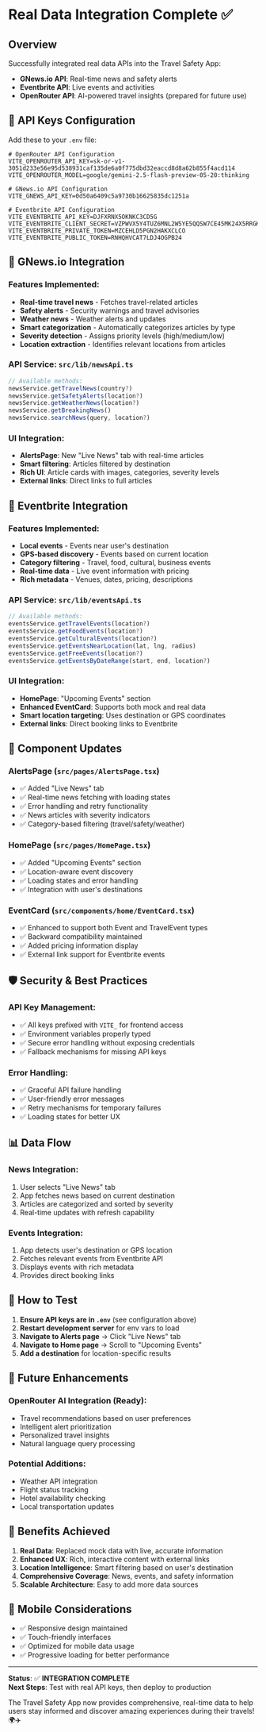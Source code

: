 # Real Data Integration Complete ✅

## Overview
Successfully integrated real data APIs into the Travel Safety App:
- **GNews.io API**: Real-time news and safety alerts
- **Eventbrite API**: Live events and activities
- **OpenRouter API**: AI-powered travel insights (prepared for future use)

## 🔧 API Keys Configuration
Add these to your `.env` file:

```env
# OpenRouter API Configuration
VITE_OPENROUTER_API_KEY=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
VITE_OPENROUTER_MODEL=google/gemini-2.5-flash-preview-05-20:thinking

# GNews.io API Configuration
VITE_GNEWS_API_KEY=0d50a6409c5a9730b16625835dc1251a

# Eventbrite API Configuration
VITE_EVENTBRITE_API_KEY=DJFXRNX5OKNKC3CD5G
VITE_EVENTBRITE_CLIENT_SECRET=VZPWVX5Y4TUZ6MNL2W5YE5QQSW7CE45MK24X5RRGKITEASMWHO
VITE_EVENTBRITE_PRIVATE_TOKEN=MZCEHLD5PGN2HAKXCLCO
VITE_EVENTBRITE_PUBLIC_TOKEN=RNHQHVCAT7LDJ4OGPB24
```

## 📰 GNews.io Integration

### Features Implemented:
- **Real-time travel news** - Fetches travel-related articles
- **Safety alerts** - Security warnings and travel advisories  
- **Weather news** - Weather alerts and updates
- **Smart categorization** - Automatically categorizes articles by type
- **Severity detection** - Assigns priority levels (high/medium/low)
- **Location extraction** - Identifies relevant locations from articles

### API Service: `src/lib/newsApi.ts`
```typescript
// Available methods:
newsService.getTravelNews(country?)
newsService.getSafetyAlerts(location?)
newsService.getWeatherNews(location?)
newsService.getBreakingNews()
newsService.searchNews(query, location?)
```

### UI Integration:
- **AlertsPage**: New "Live News" tab with real-time articles
- **Smart filtering**: Articles filtered by destination
- **Rich UI**: Article cards with images, categories, severity levels
- **External links**: Direct links to full articles

## 🎉 Eventbrite Integration

### Features Implemented:
- **Local events** - Events near user's destination
- **GPS-based discovery** - Events based on current location
- **Category filtering** - Travel, food, cultural, business events
- **Real-time data** - Live event information with pricing
- **Rich metadata** - Venues, dates, pricing, descriptions

### API Service: `src/lib/eventsApi.ts`
```typescript
// Available methods:
eventsService.getTravelEvents(location?)
eventsService.getFoodEvents(location?)
eventsService.getCulturalEvents(location?)
eventsService.getEventsNearLocation(lat, lng, radius)
eventsService.getFreeEvents(location?)
eventsService.getEventsByDateRange(start, end, location?)
```

### UI Integration:
- **HomePage**: "Upcoming Events" section
- **Enhanced EventCard**: Supports both mock and real data
- **Smart location targeting**: Uses destination or GPS coordinates
- **External links**: Direct booking links to Eventbrite

## 🔄 Component Updates

### AlertsPage (`src/pages/AlertsPage.tsx`)
- ✅ Added "Live News" tab
- ✅ Real-time news fetching with loading states
- ✅ Error handling and retry functionality
- ✅ News articles with severity indicators
- ✅ Category-based filtering (travel/safety/weather)

### HomePage (`src/pages/HomePage.tsx`)
- ✅ Added "Upcoming Events" section
- ✅ Location-aware event discovery
- ✅ Loading states and error handling
- ✅ Integration with user's destinations

### EventCard (`src/components/home/EventCard.tsx`)
- ✅ Enhanced to support both Event and TravelEvent types
- ✅ Backward compatibility maintained
- ✅ Added pricing information display
- ✅ External link support for Eventbrite events

## 🛡️ Security & Best Practices

### API Key Management:
- ✅ All keys prefixed with `VITE_` for frontend access
- ✅ Environment variables properly typed
- ✅ Secure error handling without exposing credentials
- ✅ Fallback mechanisms for missing API keys

### Error Handling:
- ✅ Graceful API failure handling
- ✅ User-friendly error messages
- ✅ Retry mechanisms for temporary failures
- ✅ Loading states for better UX

## 📊 Data Flow

### News Integration:
1. User selects "Live News" tab
2. App fetches news based on current destination
3. Articles are categorized and sorted by severity
4. Real-time updates with refresh capability

### Events Integration:
1. App detects user's destination or GPS location
2. Fetches relevant events from Eventbrite API
3. Displays events with rich metadata
4. Provides direct booking links

## 🚀 How to Test

1. **Ensure API keys are in `.env`** (see configuration above)
2. **Restart development server** for env vars to load
3. **Navigate to Alerts page** → Click "Live News" tab
4. **Navigate to Home page** → Scroll to "Upcoming Events"
5. **Add a destination** for location-specific results

## 🔮 Future Enhancements

### OpenRouter AI Integration (Ready):
- Travel recommendations based on user preferences
- Intelligent alert prioritization
- Personalized travel insights
- Natural language query processing

### Potential Additions:
- Weather API integration
- Flight status tracking
- Hotel availability checking
- Local transportation updates

## 🎯 Benefits Achieved

1. **Real Data**: Replaced mock data with live, accurate information
2. **Enhanced UX**: Rich, interactive content with external links
3. **Location Intelligence**: Smart filtering based on user's destination
4. **Comprehensive Coverage**: News, events, and safety information
5. **Scalable Architecture**: Easy to add more data sources

## 📱 Mobile Considerations

- ✅ Responsive design maintained
- ✅ Touch-friendly interfaces
- ✅ Optimized for mobile data usage
- ✅ Progressive loading for better performance

---

**Status**: ✅ **INTEGRATION COMPLETE**  
**Next Steps**: Test with real API keys, then deploy to production

The Travel Safety App now provides comprehensive, real-time data to help users stay informed and discover amazing experiences during their travels! 🌍✈️ 